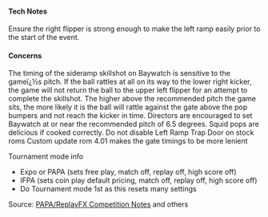 #### Tech Notes
            
Ensure the right flipper is strong enough to make the left ramp easily prior to the start of the event.

#### Concerns
The timing of the sideramp skillshot on Baywatch is sensitive to the gameï¿½s pitch. If the ball rattles at all on its way to the lower right kicker, the game will not return the ball to the upper left flipper for an attempt to complete the skillshot. The higher above the recommended pitch the game sits, the more likely it is the ball will rattle against the gate above the pop bumpers and not reach the kicker in time. Directors are encouraged to set Baywatch at or near the recommended pitch of 6.5 degrees. Squid pops are delicious if cooked correctly.
Do not disable Left Ramp Trap Door on stock roms
Custom update rom 4.01 makes the gate timings to be more lenient

Tournament mode info
-   Expo or PAPA (sets free play, match off, replay off, high score off)
-   IFPA (sets coin play default pricing, match off, replay off, high score off)
-   Do Tournament mode 1st as this resets many settings

Source: [PAPA/ReplayFX Competition Notes](https://replayfoundation.org/papa/learning-center/director-guide/game-notes/#GameNotes) and others
